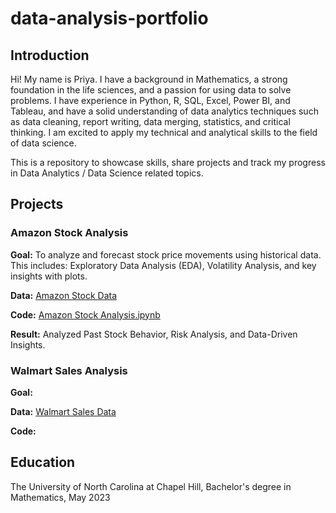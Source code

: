 # data-analysis-portfolio
## Introduction
Hi! My name is Priya. I have a background in Mathematics, a strong foundation in the life sciences, and a passion for using data to solve problems. I have experience in Python, R, SQL, Excel, Power BI, and Tableau, and have a solid understanding of data analytics techniques such as data cleaning, report writing, data merging, statistics, and critical thinking. I am excited to apply my technical and analytical skills to the field of data science.

This is a repository to showcase skills, share projects and track my progress in Data Analytics / Data Science related topics.

## Projects

### Amazon Stock Analysis

**Goal:** To analyze and forecast stock price movements using historical data. This includes: Exploratory Data Analysis (EDA), Volatility Analysis, and key insights with plots. 

**Data:** [Amazon Stock Data](https://github.com/priyagpatel/data-analysis-portfolio/blob/e583e568bdb32be442f27925fb5f715dc2dd7c96/AMZN.csv)

**Code:** [Amazon Stock Analysis.ipynb](https://github.com/priyagpatel/data-analysis-portfolio/blob/aa03b165d366c64bbe6c95b2a6fdb6a7e80ce9d9/Amazon%20Stock%20Analysis.ipynb)

**Result:** Analyzed Past Stock Behavior, Risk Analysis, and Data-Driven Insights. 


### Walmart Sales Analysis

**Goal:** 

**Data:** [Walmart Sales Data](https://github.com/priyagpatel/data-analysis-portfolio/blob/2beb955c43a995d8e0c70745a59bc04d54e0d188/walmartsales.csv)

**Code:**

## Education
The University of North Carolina at Chapel Hill, Bachelor's degree in Mathematics, May 2023

